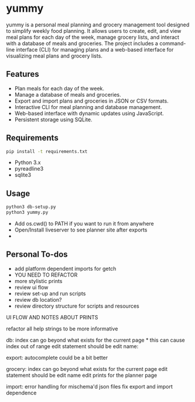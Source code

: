 # yummy

yummy is a personal meal planning and grocery management tool designed to simplify weekly food planning. It allows users to create, edit, and view meal plans for each day of the week, manage grocery lists, and interact with a database of meals and groceries. The project includes a command-line interface (CLI) for managing plans and a web-based interface for visualizing meal plans and grocery lists.

## Features

- Plan meals for each day of the week.
- Manage a database of meals and groceries.
- Export and import plans and groceries in JSON or CSV formats.
- Interactive CLI for meal planning and database management.
- Web-based interface with dynamic updates using JavaScript.
- Persistent storage using SQLite.

## Requirements

```bash
pip install -t requirements.txt
```

- Python 3.x
- pyreadline3
- sqlite3

## Usage

```bash
python3 db-setup.py
python3 yummy.py
```

- Add os.cwd() to PATH if you want to run it from anywhere
- Open/Install liveserver to see planner site after exports
- 

## Personal To-dos

- add platform dependent imports for getch
- YOU NEED TO REFACTOR
- more stylistic prints
- review ui flow
- review set-up and run scripts
- review db location?
- review directory structure for scripts and resources

UI FLOW AND NOTES ABOUT PRINTS

refactor all help strings to be more informative

db:
index can go beyond what exists for the current page
    * this can cause index out of range
edit statement should be edit name:

export:
autocomplete could be a bit better

grocery:
index can go beyond what exists for the current page
edit statement should be edit name
edit prints for the planner page

import:
error handling for mischema'd json files
fix export and import dependence